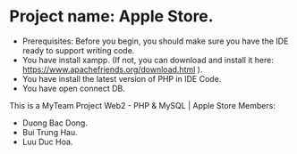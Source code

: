 # Project name: Apple Store.

* Prerequisites:
Before you begin, you should make sure you have the IDE ready to support writing code.
* You have install xampp. (If not, you can download and install it here: https://www.apachefriends.org/download.html ).
* You have install the latest version of PHP in IDE Code.
* You have open connect DB.

This is a MyTeam Project Web2 - PHP &amp; MySQL | Apple Store
Members:
- Duong Bac Dong.
- Bui Trung Hau.
- Luu Duc Hoa.
